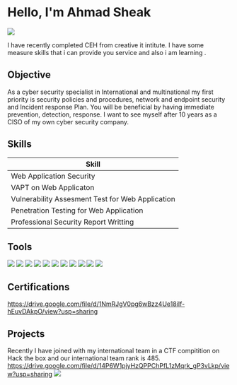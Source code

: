 # Hello, I'm Ahmad Sheak 
<a href="https://www.linkedin.com/in/ahmad-sheak-6a8595288/"><img src="https://img.shields.io/badge/-LinkedIn-0072b1?&style=for-the-badge&logo=linkedin&logoColor=white" /></a>


I have recently completed CEH from creative it intitute. I have some measure skills that i can provide you service and also i am learning .

## Objective

As a cyber security specialist in International and multinational my first priority is security policies and procedures, network and endpoint security and Incident response Plan. You will be beneficial by having immediate prevention, detection, response. I want to see myself after 10 years as a CISO of my own cyber security company.

## Skills

| Skill                                         
|-----------------------------------------------
| Web Application Security                      
| VAPT on Web Applicaton
| Vulnerability Assesment Test for Web Application     
| Penetration Testing for Web Application   
| Professional Security Report Writting 

## Tools

<div>
     <img src="https://img.shields.io/badge/-Burp_Suite-FF5733?style=for-the-badge&logo=Burp_Suite&logoColor=white" />
     <img src="https://img.shields.io/badge/-Suricata-EF3B2D?&style=for-the-badge&logo=Suricata&logoColor=white" />
       <img src="https://img.shields.io/badge/-Zeek-777BB4?&style=for-the-badge&logo=Zeek&logoColor=white" />
       <img src="https://img.shields.io/badge/-OWASP_ZAP-8A2BE2?style=for-the-badge&logo=OWASP&logoColor=white" />
<img src="https://img.shields.io/badge/-Nmap-2C2D72?style=for-the-badge&logo=Nmap&logoColor=white" />
<img src="https://img.shields.io/badge/-Metasploit-EE5A24?style=for-the-badge&logo=Metasploit&logoColor=white" />
<img src="https://img.shields.io/badge/-Nessus-0095D5?style=for-the-badge&logo=Nessus&logoColor=white" />
<img src="https://img.shields.io/badge/-Acunetix-0080FF?style=for-the-badge&logo=Acunetix&logoColor=white" />
<img src="https://img.shields.io/badge/-Sqlmap-FFD700?style=for-the-badge&logo=Python&logoColor=white" />
<img src="https://img.shields.io/badge/-BeEF-8B0000?style=for-the-badge&logo=javascript&logoColor=white" />
<img src="https://img.shields.io/badge/-Snort-222222?style=for-the-badge&logo=Snort&logoColor=white" />

    
  
</div>


## Certifications

https://drive.google.com/file/d/1NmRJgV0pg6wBzz4Ue18iIf-hEuvDAkpO/view?usp=sharing

## Projects
Recently I have joined with my international team in a CTF compitition on Hack the box and our international team rank is 485.
 https://drive.google.com/file/d/14P6W1pjyHzQPPChPfL1zMqrk_gP3vLkp/view?usp=sharing <img src="https://img.shields.io/badge/-Hack_The_Box-3498DB?style=for-the-badge&logoColor=white" />

